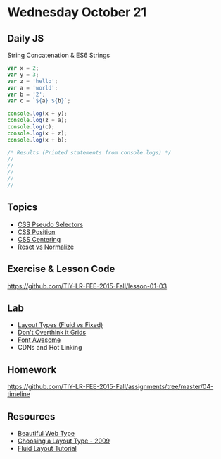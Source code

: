 # Wednesday October 21


## Daily JS

String Concatenation & ES6 Strings

```js
var x = 2;
var y = 3;
var z = 'hello';
var a = 'world';
var b = '2';
var c = `${a} ${b}`;

console.log(x + y);
console.log(z + a);
console.log(c);
console.log(x + z);
console.log(x + b);

/* Results (Printed statements from console.logs) */
//
//
//
//
//
```

## Topics

* [CSS Pseudo Selectors](pseudo-selectors.html)
* [CSS Position](position.html)
* [CSS Centering](centering.html)
* [Reset vs Normalize](reseting.html)

## Exercise & Lesson Code

https://github.com/TIY-LR-FEE-2015-Fall/lesson-01-03

## Lab

* [Layout Types (Fluid vs Fixed)](layout-types.html)
* [Don't Overthink it Grids](https://css-tricks.com/dont-overthink-it-grids/)
* [Font Awesome](http://fontawesome.io/)
* CDNs and Hot Linking

## Homework

https://github.com/TIY-LR-FEE-2015-Fall/assignments/tree/master/04-timeline

## Resources

* [Beautiful Web Type](http://hellohappy.org/beautiful-web-type/)
* [Choosing a Layout Type - 2009](http://www.smashingmagazine.com/2009/06/fixed-vs-fluid-vs-elastic-layout-whats-the-right-one-for-you/)
* [Fluid Layout Tutorial](http://www.creativebloq.com/css3/create-fluid-layouts-html5-and-css3-3142768)
